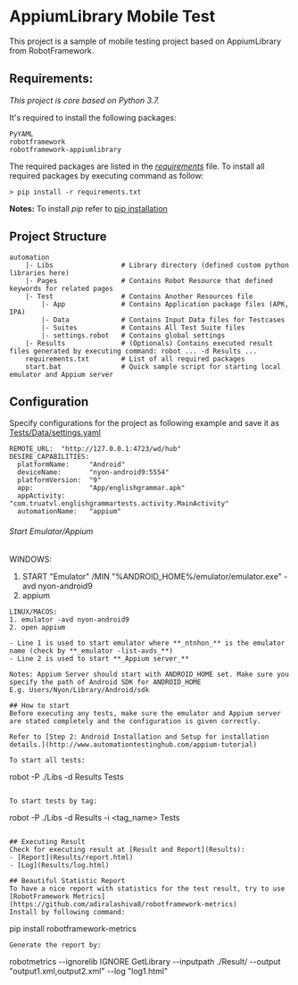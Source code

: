 # AppiumLibrary Mobile Test



This project is a sample of mobile testing project based on AppiumLibrary from RobotFramework.

## Requirements:
*This project is core based on Python 3.7.*

It's required to install the following packages:

```
PyYAML
robotframework
robotframework-appiumlibrary
```
The required packages are listed in the [*requirements*](requirements) file.
To install all required packages by executing command as follow:
```
> pip install -r requirements.txt
```
**Notes:** To install *pip* refer to [pip installation](https://pip.pypa.io/en/stable/installing/)

## Project Structure
    automation
        |- Libs                 # Library directory (defined custom python libraries here)
        |- Pages                # Contains Robot Resource that defined keywords for related pages
        |- Test                 # Contains Another Resources file
            |- App              # Contains Application package files (APK, IPA)
            |- Data             # Contains Input Data files for Testcases
            |- Suites           # Contains All Test Suite files
            |- settings.robot   # Contains global settings
        |- Results              # (Optionals) Contains executed result files generated by executing command: robot ... -d Results ...
        requirements.txt        # List of all required packages
        start.bat               # Quick sample script for starting local emulator and Appium server

## Configuration
Specify configurations for the project as following example and save it as [Tests/Data/settings.yaml](Tests/Data/settings.yaml)
```
REMOTE_URL:  "http://127.0.0.1:4723/wd/hub"
DESIRE_CAPABILITIES:
  platformName:     "Android"
  deviceName:       "nyon-android9:5554"
  platformVersion:  "9"
  app:              "App/englishgrammar.apk"
  appActivity:      "com.truatvl.englishgrammartests.activity.MainActivity"
  automationName:   "appium"

```

###### Start Emulator/Appium
WINDOWS:
1. START "Emulator" /MIN "%ANDROID_HOME%/emulator/emulator.exe" -avd nyon-android9
2. appium
```
LINUX/MACOS:
1. emulator -avd nyon-android9
2. open appium

- Line 1 is used to start emulator where **_ntnhon_** is the emulator name (check by **_emulator -list-avds_**)
- Line 2 is used to start **_Appium server_** 

Notes: Appium Server should start with ANDROID_HOME set. Make sure you specify the path of Android SDK for ANDROID_HOME
E.g. Users/Nyon/Library/Android/sdk

## How to start
Before executing any tests, make sure the emulator and Appium server are stated completely and the configuration is given correctly.

Refer to [Step 2: Android Installation and Setup for installation details.](http://www.automationtestinghub.com/appium-tutorial)

To start all tests:
```
robot -P ./Libs -d Results Tests
```

To start tests by tag:
```
robot -P ./Libs -d Results -i <tag_name> Tests
```

## Executing Result
Check for executing result at [Result and Report](Results):
- [Report](Results/report.html)
- [Log](Results/log.html)

## Beautiful Statistic Report
To have a nice report with statistics for the test result, try to use [RobotFramework Metrics](https://github.com/adiralashiva8/robotframework-metrics)
Install by following command:
```
pip install robotframework-metrics
```
Generate the report by:
```
robotmetrics --ignorelib IGNORE GetLibrary --inputpath ./Result/ --output "output1.xml,output2.xml" --log "log1.html" 
```
